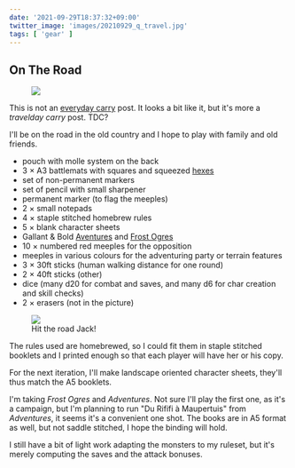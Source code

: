 ```yaml
---
date: '2021-09-29T18:37:32+09:00'
twitter_image: 'images/20210929_q_travel.jpg'
tags: [ 'gear' ]
---
```


## On The Road

<figure class="right">
<a href="images/20210929_travel2.jpg"><img src="images/20210929_travel2.jpg" loading="lazy" />
</a>
<figcaption>
</figcaption>
</figure>

This is not an [everyday carry](https://everydaycarry.com/) post. It looks a bit like it, but it's more a _travelday carry_ post. TDC?

I'll be on the road in the old country and I hope to play with family and old friends.

* pouch with molle system on the back
* 3 × A3 battlemats with squares and squeezed [hexes](https://github.com/jmettraux/hexes_and_squares/blob/master/a4_portrait_hexnsquares.pdf)
* set of non-permanent markers
* set of pencil with small sharpener
* permanent marker (to flag the meeples)
* 2 × small notepads
* 4 × staple stitched homebrew rules
* 5 × blank character sheets
* Gallant &amp; Bold [Aventures](https://www.lulu.com/search?adult_audience_rating=00&page=1&pageSize=10&q=coeurs+vaillants+aventures) and [Frost Ogres](/20210727.html?t=Frost_Ogres&f=on_the_road)
* 10 × numbered red meeples for the opposition
* meeples in various colours for the adventuring party or terrain features
* 3 × 30ft sticks (human walking distance for one round)
* 2 × 40ft sticks (other)
* dice (many d20 for combat and saves, and many d6 for char creation and skill checks)
* 2 × erasers (not in the picture)

<figure class="left">
<a href="images/20210929_travel1.jpg"><img src="images/20210929_travel1.jpg" loading="lazy" /></a>
<figcaption>Hit the road Jack!</figcaption>
</figure>

The rules used are homebrewed, so I could fit them in staple stitched booklets and I printed enough so that each player will have her or his copy.

For the next iteration, I'll make landscape oriented character sheets, they'll thus match the A5 booklets.

I'm taking _Frost Ogres_ and _Adventures_. Not sure I'll play the first one, as it's a campaign, but I'm planning to run "Du Rififi à Maupertuis" from _Adventures_, it seems it's a convenient one shot. The books are in A5 format as well, but not saddle stitched, I hope the binding will hold.

I still have a bit of light work adapting the monsters to my ruleset, but it's merely computing the saves and the attack bonuses.
